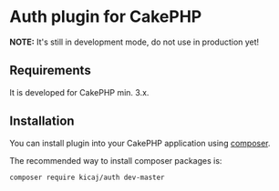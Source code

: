 # Auth plugin for CakePHP

**NOTE:** It's still in development mode, do not use in production yet!

## Requirements

It is developed for CakePHP min. 3.x.

## Installation

You can install plugin into your CakePHP application using [composer](http://getcomposer.org).

The recommended way to install composer packages is:
```
composer require kicaj/auth dev-master
```
